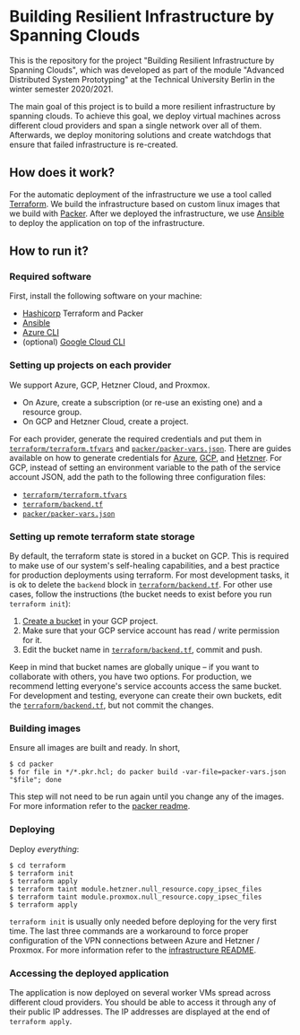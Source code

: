 # Building Resilient Infrastructure by Spanning Clouds

This is the repository for the project "Building Resilient Infrastructure by Spanning Clouds", which was developed as 
part of the module "Advanced Distributed System Prototyping" at the Technical University Berlin in the winter semester 
2020/2021.

The main goal of this project is to build a more resilient infrastructure by spanning clouds. To achieve this goal, we 
deploy virtual machines across different cloud providers and span a single network over all of them. Afterwards, we deploy monitoring 
solutions and create watchdogs that ensure that failed infrastructure is re-created.

## How does it work?

For the automatic deployment of the infrastructure we use a tool called [Terraform](https://www.terraform.io/). We build the infrastructure based on custom linux images that we build with [Packer](https://www.packer.io/).
After we deployed the infrastructure, we use [Ansible](https://www.ansible.com/) to deploy the application on top
of the infrastructure.

## How to run it?

### Required software

First, install the following software on your machine:

- [Hashicorp](https://www.hashicorp.com/) Terraform and Packer
- [Ansible](https://docs.ansible.com/ansible/2.5/installation_guide/intro_installation.html)
- [Azure CLI](https://docs.microsoft.com/en-us/cli/azure/install-azure-cli)
- (optional) [Google Cloud CLI](https://cloud.google.com/sdk/docs/quickstart)

### Setting up projects on each provider

We support Azure, GCP, Hetzner Cloud, and Proxmox. 

- On Azure, create a subscription (or re-use an existing one) and a resource group.
- On GCP and Hetzner Cloud, create a project.

For each provider, generate the required credentials and put them in 
[`terraform/terraform.tfvars`](terraform/terraform.tfvars) and [`packer/packer-vars.json`](packer/packer-vars.json). 
There are guides available on how to generate credentials for 
[Azure](https://registry.terraform.io/providers/hashicorp/azurerm/latest/docs/guides/azure_cli), 
[GCP](https://registry.terraform.io/providers/hashicorp/google/latest/docs/guides/getting_started#adding-credentials), and 
[Hetzner](https://docs.hetzner.cloud/). For GCP, instead of setting an environment variable to the path of the 
service account JSON, add the path to the following three configuration files:

- [`terraform/terraform.tfvars`](terraform/terraform.tfvars)
- [`terraform/backend.tf`](terraform/backend.tf)  
- [`packer/packer-vars.json`](packer/packer-vars.json)

### Setting up remote terraform state storage

By default, the terraform state is stored in a bucket on GCP. This is required to make use of our system's self-healing 
capabilities, and a best practice for production deployments using terraform. For most development tasks, it is ok to 
delete the `backend` block in [`terraform/backend.tf`](terraform/backend.tf). For other use cases, follow the 
instructions (the bucket needs to exist before you run `terraform init`):

1. [Create a bucket](https://console.cloud.google.com/storage/create-bucket) in your GCP project. 
2. Make sure that your GCP service account has read / write permission for it. 
3. Edit the bucket name in [`terraform/backend.tf`](terraform/backend.tf), commit and push.

Keep in mind that bucket names are globally unique – if you want to collaborate with others, you have two options. For 
production, we recommend letting everyone's service accounts access the same bucket. For development and testing, 
everyone can create their own buckets, edit the [`terraform/backend.tf`](terraform/backend.tf), but not commit the 
changes.

### Building images

Ensure all images are built and ready. In short,

```
$ cd packer
$ for file in */*.pkr.hcl; do packer build -var-file=packer-vars.json "$file"; done
```

This step will not need to be run again until you change any of the images. For more information refer to the [packer readme](packer/README.md).

### Deploying

Deploy _everything_: 

```
$ cd terraform
$ terraform init
$ terraform apply
$ terraform taint module.hetzner.null_resource.copy_ipsec_files
$ terraform taint module.proxmox.null_resource.copy_ipsec_files
$ terraform apply
```

`terraform init` is usually only needed before deploying for the very first time. The last three commands are a workaround to force proper configuration of the VPN connections between Azure and Hetzner / Proxmox. For more information refer to the 
[infrastructure README](terraform/README.md).

### Accessing the deployed application

The application is now deployed on several worker VMs spread across different cloud providers. You should be able to 
access it through any of their public IP addresses. The IP addresses are displayed at the end of `terraform apply`.
